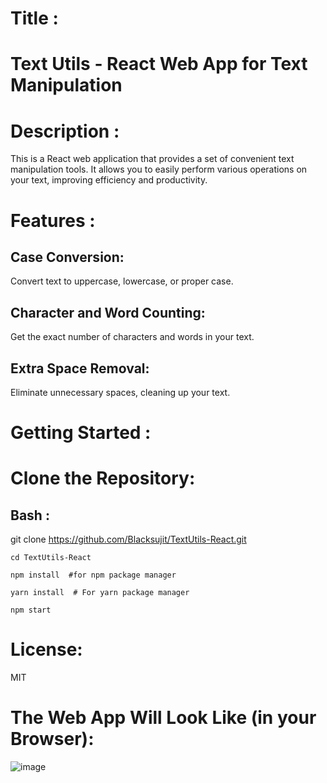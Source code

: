  # Title :
 
# Text Utils - React Web App for Text Manipulation

# Description :

This is a React web application that provides a set of convenient text manipulation tools. It allows you to easily perform various operations on your text, improving efficiency and productivity.

# Features :

## Case Conversion:
Convert text to uppercase, lowercase, or proper case.
## Character and Word Counting: 
Get the exact number of characters and words in your text.
## Extra Space Removal:
Eliminate unnecessary spaces, cleaning up your text.

# Getting Started  :

#  Clone the Repository:

## Bash :


git clone https://github.com/Blacksujit/TextUtils-React.git 

 
```
cd TextUtils-React
```

```
npm install  #for npm package manager
```
```
yarn install  # For yarn package manager
```
```
npm start
```


# License:

MIT


# The Web App Will Look Like (in your Browser):



![image](https://github.com/Blacksujit/TextUtils-React/assets/148805811/1b4862ce-7076-4643-910f-836906b8f25f)









